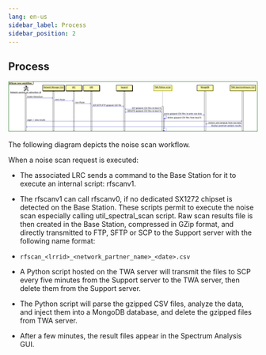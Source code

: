 ```yaml
---
lang: en-us
sidebar_label: Process
sidebar_position: 2
---
```


## Process

![](./_images/process.png)

The following diagram depicts the noise scan workflow.

When a noise scan request is executed:

- The associated LRC sends a command to the Base Station for it to
  execute an internal script: rfscanv1.

- The rfscanv1 can call rfscanv0, if no dedicated SX1272 chipset is
  detected on the Base Station. These scripts permit to execute the
  noise scan especially calling util_spectral_scan script. Raw scan
  results file is then created in the Base Station, compressed in GZip
  format, and directly transmitted to FTP, SFTP or SCP to the Support
  server with the following name format:

- `rfscan_<lrrid>_<network_partner_name>_<date>.csv`

- A Python script hosted on the TWA server will transmit the files to
  SCP every five minutes from the Support server to the TWA server, then
  delete them from the Support server.

- The Python script will parse the gzipped CSV files, analyze the data,
  and inject them into a MongoDB database, and delete the gzipped files
  from TWA server.

- After a few minutes, the result files appear in the Spectrum Analysis
  GUI.
